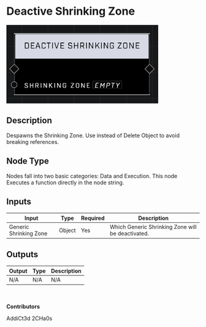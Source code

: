 # Deactive Shrinking Zone
![alt text](../../../.gitbook/assets/deactivate-shrinking-zone.png)
## Description
Despawns the Shrinking Zone. Use instead of Delete Object to avoid breaking references.

## Node Type
Nodes fall into two basic categories: Data and Execution. This node Executes a function directly in the node string.

## Inputs
| Input | Type | Required | Description |
|------------------|------------------|----------|--------------------------------------------------------------|
| Generic Shrinking Zone | Object | Yes | Which Generic Shrinking Zone will be deactivated. |

## Outputs
| Output | Type | Description |
|------------------|------------------|--------------------------------------------------------------|
| N/A | N/A | N/A |

\
\
**Contributors**

AddiCt3d 2CHa0s